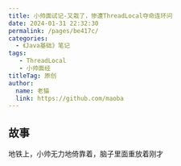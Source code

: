 ```yaml
---
title: 小帅面试记-又栽了，惨遭ThreadLocal夺命连环问
date: 2024-01-31 22:32:30
permalink: /pages/be417c/
categories:
  - 《Java基础》笔记
tags:
   - ThreadLocal
   - 小帅面经
titleTag: 原创    
author: 
  name: 老猫
  link: https://github.com/maoba
---
```

## 故事
地铁上，小帅无力地倚靠着，脑子里面重放着刚才
